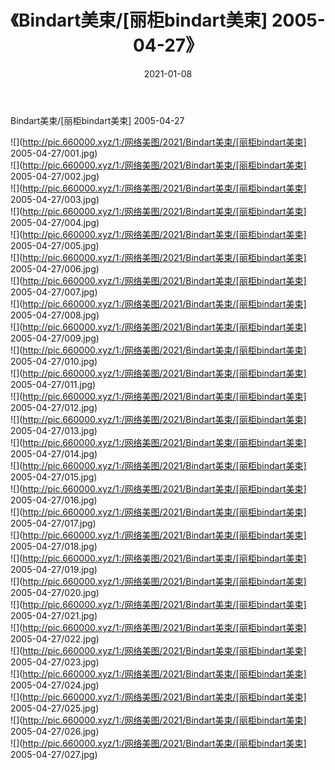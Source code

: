 ﻿---
layout: post
title:  《Bindart美束/[丽柜bindart美束] 2005-04-27》
date:   2021-01-08
img: http://pic.660000.xyz/1:/网络美图/2021/Bindart美束/[丽柜bindart美束] 2005-04-27/000.jpg
categories: [美女, 清纯, 唯美]
---

Bindart美束/[丽柜bindart美束] 2005-04-27

 ![](http://pic.660000.xyz/1:/网络美图/2021/Bindart美束/[丽柜bindart美束] 2005-04-27/001.jpg) <br>![](http://pic.660000.xyz/1:/网络美图/2021/Bindart美束/[丽柜bindart美束] 2005-04-27/002.jpg) <br>![](http://pic.660000.xyz/1:/网络美图/2021/Bindart美束/[丽柜bindart美束] 2005-04-27/003.jpg) <br>![](http://pic.660000.xyz/1:/网络美图/2021/Bindart美束/[丽柜bindart美束] 2005-04-27/004.jpg) <br>![](http://pic.660000.xyz/1:/网络美图/2021/Bindart美束/[丽柜bindart美束] 2005-04-27/005.jpg) <br>![](http://pic.660000.xyz/1:/网络美图/2021/Bindart美束/[丽柜bindart美束] 2005-04-27/006.jpg) <br>![](http://pic.660000.xyz/1:/网络美图/2021/Bindart美束/[丽柜bindart美束] 2005-04-27/007.jpg) <br>![](http://pic.660000.xyz/1:/网络美图/2021/Bindart美束/[丽柜bindart美束] 2005-04-27/008.jpg) <br>![](http://pic.660000.xyz/1:/网络美图/2021/Bindart美束/[丽柜bindart美束] 2005-04-27/009.jpg) <br>![](http://pic.660000.xyz/1:/网络美图/2021/Bindart美束/[丽柜bindart美束] 2005-04-27/010.jpg) <br>![](http://pic.660000.xyz/1:/网络美图/2021/Bindart美束/[丽柜bindart美束] 2005-04-27/011.jpg) <br>![](http://pic.660000.xyz/1:/网络美图/2021/Bindart美束/[丽柜bindart美束] 2005-04-27/012.jpg) <br>![](http://pic.660000.xyz/1:/网络美图/2021/Bindart美束/[丽柜bindart美束] 2005-04-27/013.jpg) <br>![](http://pic.660000.xyz/1:/网络美图/2021/Bindart美束/[丽柜bindart美束] 2005-04-27/014.jpg) <br>![](http://pic.660000.xyz/1:/网络美图/2021/Bindart美束/[丽柜bindart美束] 2005-04-27/015.jpg) <br>![](http://pic.660000.xyz/1:/网络美图/2021/Bindart美束/[丽柜bindart美束] 2005-04-27/016.jpg) <br>![](http://pic.660000.xyz/1:/网络美图/2021/Bindart美束/[丽柜bindart美束] 2005-04-27/017.jpg) <br>![](http://pic.660000.xyz/1:/网络美图/2021/Bindart美束/[丽柜bindart美束] 2005-04-27/018.jpg) <br>![](http://pic.660000.xyz/1:/网络美图/2021/Bindart美束/[丽柜bindart美束] 2005-04-27/019.jpg) <br>![](http://pic.660000.xyz/1:/网络美图/2021/Bindart美束/[丽柜bindart美束] 2005-04-27/020.jpg) <br>![](http://pic.660000.xyz/1:/网络美图/2021/Bindart美束/[丽柜bindart美束] 2005-04-27/021.jpg) <br>![](http://pic.660000.xyz/1:/网络美图/2021/Bindart美束/[丽柜bindart美束] 2005-04-27/022.jpg) <br>![](http://pic.660000.xyz/1:/网络美图/2021/Bindart美束/[丽柜bindart美束] 2005-04-27/023.jpg) <br>![](http://pic.660000.xyz/1:/网络美图/2021/Bindart美束/[丽柜bindart美束] 2005-04-27/024.jpg) <br>![](http://pic.660000.xyz/1:/网络美图/2021/Bindart美束/[丽柜bindart美束] 2005-04-27/025.jpg) <br>![](http://pic.660000.xyz/1:/网络美图/2021/Bindart美束/[丽柜bindart美束] 2005-04-27/026.jpg) <br>![](http://pic.660000.xyz/1:/网络美图/2021/Bindart美束/[丽柜bindart美束] 2005-04-27/027.jpg) <br>